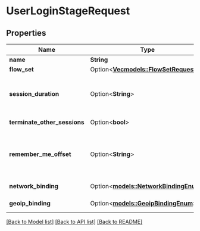 # UserLoginStageRequest

## Properties

Name | Type | Description | Notes
------------ | ------------- | ------------- | -------------
**name** | **String** |  | 
**flow_set** | Option<[**Vec<models::FlowSetRequest>**](FlowSetRequest.md)> |  | [optional]
**session_duration** | Option<**String**> | Determines how long a session lasts. Default of 0 means that the sessions lasts until the browser is closed. (Format: hours=-1;minutes=-2;seconds=-3) | [optional]
**terminate_other_sessions** | Option<**bool**> | Terminate all other sessions of the user logging in. | [optional]
**remember_me_offset** | Option<**String**> | Offset the session will be extended by when the user picks the remember me option. Default of 0 means that the remember me option will not be shown. (Format: hours=-1;minutes=-2;seconds=-3) | [optional]
**network_binding** | Option<[**models::NetworkBindingEnum**](NetworkBindingEnum.md)> | Bind sessions created by this stage to the configured network | [optional]
**geoip_binding** | Option<[**models::GeoipBindingEnum**](GeoipBindingEnum.md)> | Bind sessions created by this stage to the configured GeoIP location | [optional]

[[Back to Model list]](../README.md#documentation-for-models) [[Back to API list]](../README.md#documentation-for-api-endpoints) [[Back to README]](../README.md)


